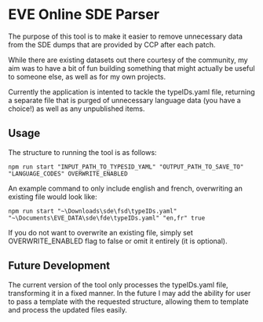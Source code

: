 # EVE Online SDE Parser

The purpose of this tool is to make it easier to remove unnecessary data from the SDE dumps that are provided by CCP after each patch.

While there are existing datasets out there courtesy of the community, my aim was to have a bit of fun building something that might actually be useful to someone else, as well as for my own projects.

Currently the application is intented to tackle the typeIDs.yaml file, returning a separate file that is purged of unnecessary language data (you have a choice!) as well as any unpublished items.

## Usage

The structure to running the tool is as follows:

```
npm run start "INPUT_PATH_TO_TYPESID_YAML" "OUTPUT_PATH_TO_SAVE_TO" "LANGUAGE_CODES" OVERWRITE_ENABLED
```

An example command to only include english and french, overwriting an existing file would look like:

```
npm run start "~\Downloads\sde\fsd\typeIDs.yaml" "~\Documents\EVE_DATA\sde\fde\typeIDs.yaml" "en,fr" true
```

If you do not want to overwrite an existing file, simply set OVERWRITE_ENABLED flag to false or omit it entirely (it is optional).

## Future Development

The current version of the tool only processes the typeIDs.yaml file, transforming it in a fixed manner. In the future I may add the ability for user to pass a template with the requested structure, allowing them to template and process the updated files easily.
